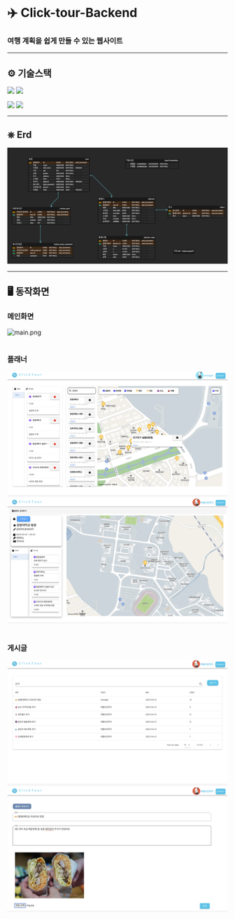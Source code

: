 # ✈️ Click-tour-Backend

### 여행 계획을 쉽게 만들 수 있는 웹사이트

---

## ⚙️ 기술스택
<img src="https://img.shields.io/badge/Java-1572B6?style=for-the-badge&logo=java&logoColor=white">  
<img src="https://img.shields.io/badge/SpringBoot-6DB33F?style=for-the-badge&logo=SpringBoot&logoColor=white">
<p>
<img src="https://img.shields.io/badge/springsecurity-6DB33F?style=for-the-badge&logo=springsecurity&logoColor=white">
<img src="https://img.shields.io/badge/jwt-000000?style=for-the-badge&logo=jsonwebtokens&logoColor=white">
</p>

---
## ⎈ Erd
![erd.png](img%2Ferd.png)

---

## 🖥️ 동작화면

### 메인화면
![main.png](img%2Fmain.png)
<br>
<br>

### 플래너
![writePlanner.png](img%2FwritePlanner.png)
<br>
![readPlanner.png](img%2FreadPlanner.png)
<br>
<br>

### 게시글
![readBoard.png](img%2FreadBoard.png)
<br> 
![writeBoard.png](img%2FwriteBoard.png)

